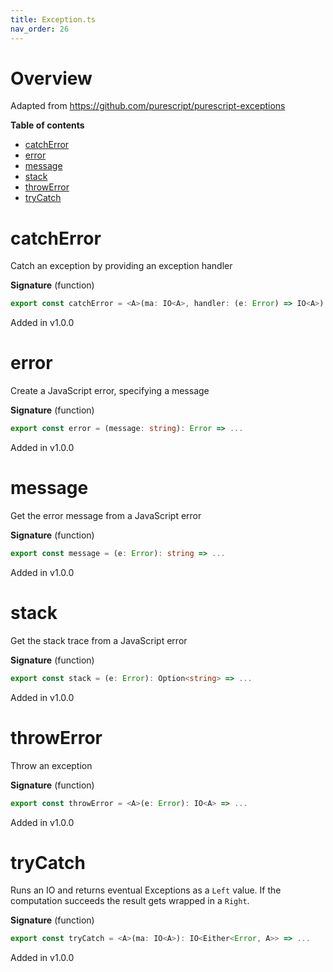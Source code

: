 ```yaml
---
title: Exception.ts
nav_order: 26
---
```


# Overview

Adapted from https://github.com/purescript/purescript-exceptions

<!-- START doctoc generated TOC please keep comment here to allow auto update -->
<!-- DON'T EDIT THIS SECTION, INSTEAD RE-RUN doctoc TO UPDATE -->
**Table of contents**

- [catchError](#catcherror)
- [error](#error)
- [message](#message)
- [stack](#stack)
- [throwError](#throwerror)
- [tryCatch](#trycatch)

<!-- END doctoc generated TOC please keep comment here to allow auto update -->

# catchError

Catch an exception by providing an exception handler

**Signature** (function)

```ts
export const catchError = <A>(ma: IO<A>, handler: (e: Error) => IO<A>): IO<A> => ...
```

Added in v1.0.0

# error

Create a JavaScript error, specifying a message

**Signature** (function)

```ts
export const error = (message: string): Error => ...
```

Added in v1.0.0

# message

Get the error message from a JavaScript error

**Signature** (function)

```ts
export const message = (e: Error): string => ...
```

Added in v1.0.0

# stack

Get the stack trace from a JavaScript error

**Signature** (function)

```ts
export const stack = (e: Error): Option<string> => ...
```

Added in v1.0.0

# throwError

Throw an exception

**Signature** (function)

```ts
export const throwError = <A>(e: Error): IO<A> => ...
```

Added in v1.0.0

# tryCatch

Runs an IO and returns eventual Exceptions as a `Left` value. If the computation succeeds the result gets wrapped in
a `Right`.

**Signature** (function)

```ts
export const tryCatch = <A>(ma: IO<A>): IO<Either<Error, A>> => ...
```

Added in v1.0.0
